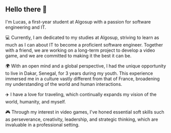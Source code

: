 ## Hello there 👋

I'm Lucas, a first-year student at Algosup with a passion for software engineering and IT.

💻 Currently, I am dedicated to my studies at Algosup, striving to learn as much as I can about IT to become a proficient software engineer. Together with a friend, we are working on a long-term project to develop a video game, and we are committed to making it the best it can be.

🌍 With an open mind and a global perspective, I had the unique opportunity to live in Dakar, Senegal, for 3 years during my youth. This experience immersed me in a culture vastly different from that of France, broadening my understanding of the world and human interactions.

✈️ I have a love for traveling, which continually expands my vision of the world, humanity, and myself.

🎮 Through my interest in video games, I've honed essential soft skills such as perseverance, creativity, leadership, and strategic thinking, which are invaluable in a professional setting.

<!--
**LucasMegnan/LucasMegnan** is a ✨ _special_ ✨ repository because its `README.md` (this file) appears on your GitHub profile.

Here are some ideas to get you started:

- 🔭 I’m currently working on ...
- 🌱 I’m currently learning ...
- 👯 I’m looking to collaborate on ...
- 🤔 I’m looking for help with ...
- 💬 Ask me about ...
- 📫 How to reach me: ...
- 😄 Pronouns: ...
- ⚡ Fun fact: ...
-->
